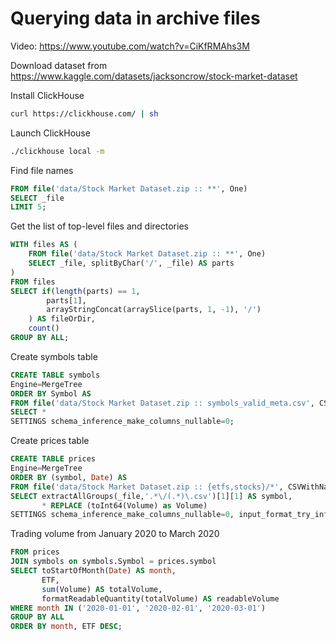 # Querying data in archive files

Video: https://www.youtube.com/watch?v=CiKfRMAhs3M

Download dataset from https://www.kaggle.com/datasets/jacksoncrow/stock-market-dataset

Install ClickHouse

```bash
curl https://clickhouse.com/ | sh
```

Launch ClickHouse

```bash
./clickhouse local -m
```

Find file names

```sql
FROM file('data/Stock Market Dataset.zip :: **', One)
SELECT _file
LIMIT 5;
```

Get the list of top-level files and directories

```sql
WITH files AS (
    FROM file('data/Stock Market Dataset.zip :: **', One)
    SELECT _file, splitByChar('/', _file) AS parts
)
FROM files
SELECT if(length(parts) == 1,
        parts[1],
        arrayStringConcat(arraySlice(parts, 1, -1), '/')
    ) AS fileOrDir,
    count()
GROUP BY ALL;
```

Create symbols table

```sql
CREATE TABLE symbols 
Engine=MergeTree
ORDER BY Symbol AS 
FROM file('data/Stock Market Dataset.zip :: symbols_valid_meta.csv', CSVWithNames)
SELECT * 
SETTINGS schema_inference_make_columns_nullable=0;
```

Create prices table

```sql
CREATE TABLE prices 
Engine=MergeTree
ORDER BY (symbol, Date) AS
FROM file('data/Stock Market Dataset.zip :: {etfs,stocks}/*', CSVWithNames)
SELECT extractAllGroups(_file,'.*\/(.*)\.csv')[1][1] AS symbol, 
       * REPLACE (toInt64(Volume) as Volume)
SETTINGS schema_inference_make_columns_nullable=0, input_format_try_infer_integers=0;
```

Trading volume from January 2020 to March 2020

```sql
FROM prices
JOIN symbols on symbols.Symbol = prices.symbol
SELECT toStartOfMonth(Date) AS month,
       ETF,
       sum(Volume) AS totalVolume,
       formatReadableQuantity(totalVolume) AS readableVolume
WHERE month IN ('2020-01-01', '2020-02-01', '2020-03-01')
GROUP BY ALL
ORDER BY month, ETF DESC;
```